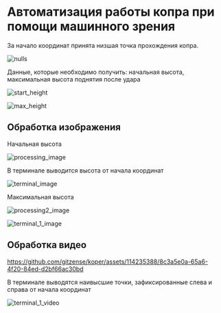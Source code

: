 # Автоматизация работы копра при помощи машинного зрения

За начало координат принята низшая точка прохождения копра.

![nulls](https://github.com/gitzense/koper/assets/114235388/9dc17757-961d-414e-923b-061353ae6edf)

Данные, которые необходимо получить: начальная высота, максимальная высота поднятия после удара

![start_height](https://github.com/gitzense/koper/assets/114235388/6db95678-2c1e-4fae-b83e-152e48c2bce2) 

![max_height](https://github.com/gitzense/koper/assets/114235388/24026a61-16a6-4f58-aaf5-c552b0bce04d)

## Обработка изображения

Начальная высота

![processing_image](https://github.com/gitzense/koper/assets/114235388/d5244162-45be-402b-bf5c-79bd39056400)

В терминале выводится высота от начала координат

![terminal_image](https://github.com/gitzense/koper/assets/114235388/eec33bab-dbb2-4100-a7dc-4edba590499d)

Максимальная высота

![processing2_image](https://github.com/gitzense/koper/assets/114235388/a7036d82-3efe-4b96-ab0f-1f026ee6aa30)

![terminal_1_image](https://github.com/gitzense/koper/assets/114235388/2cfa554d-ec3b-4e07-a355-4316f1bbf1be)

## Обработка видео

https://github.com/gitzense/koper/assets/114235388/8c3a5e0a-65a6-4f20-84ed-d2bf66ac30bd

В терминале выводятся наивысшие точки, зафиксированные слева и справа от начала координат

![terminal_1_video](https://github.com/gitzense/koper/assets/114235388/845b9620-54b5-4e80-8105-c4120c4b0dd9)



